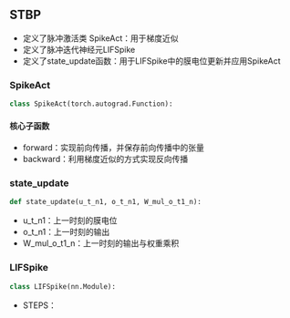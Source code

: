 ## STBP
- 定义了脉冲激活类 SpikeAct：用于梯度近似
- 定义了脉冲迭代神经元LIFSpike
- 定义了state_update函数：用于LIFSpike中的膜电位更新并应用SpikeAct

### **SpikeAct**

```python
class SpikeAct(torch.autograd.Function):
```

#### 核心子函数

- forward：实现前向传播，并保存前向传播中的张量
- backward：利用梯度近似的方式实现反向传播

### **state_update**

```python
def state_update(u_t_n1, o_t_n1, W_mul_o_t1_n):
```
- u_t_n1：上一时刻的膜电位
- o_t_n1：上一时刻的输出
- W_mul_o_t1_n：上一时刻的输出与权重乘积

### **LIFSpike**

```python
class LIFSpike(nn.Module):
```

- STEPS：
